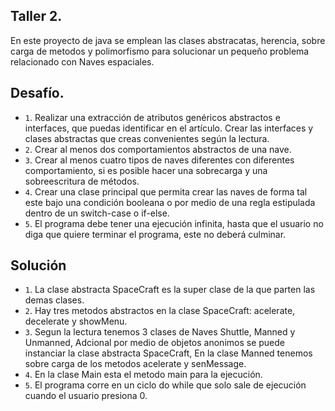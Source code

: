 ## Taller 2.

En este proyecto de java se emplean las clases abstracatas, herencia, sobre carga de metodos y polimorfismo para solucionar un pequeño problema relacionado con Naves espaciales.

## Desafío.

- `1`. Realizar una extracción de atributos genéricos abstractos e interfaces, que puedas identificar en el artículo. Crear las interfaces y clases abstractas que creas convenientes según la lectura.
- `2`. Crear al menos dos comportamientos abstractos de una nave.
- `3`. Crear al menos cuatro tipos de naves diferentes con diferentes comportamiento, si es posible hacer una sobrecarga y una sobreescritura de métodos.
- `4`. Crear una clase principal que permita crear las naves de forma tal este bajo una condición booleana o por medio de una regla estipulada dentro de un switch-case o       if-else.
- `5`. El programa debe tener una ejecución infinita, hasta que el usuario no diga que quiere terminar el programa, este no deberá culminar.



## Solución

- `1`. La clase abstracta SpaceCraft es la super clase de la que parten las demas clases.
- `2`. Hay tres metodos abstractos en la clase SpaceCraft: acelerate, decelerate y showMenu.
- `3`. Segun la lectura tenemos 3 clases de Naves Shuttle, Manned y Unmanned, Adcional por medio de objetos anonimos se puede instanciar la clase abstracta SpaceCraft, 
En la clase Manned tenemos sobre carga de los metodos acelerate y senMessage.
- `4`. En la clase Main esta el metodo main para la ejecución.
- `5`. El programa corre en un ciclo do while que solo sale de ejecución cuando el usuario presiona 0.

